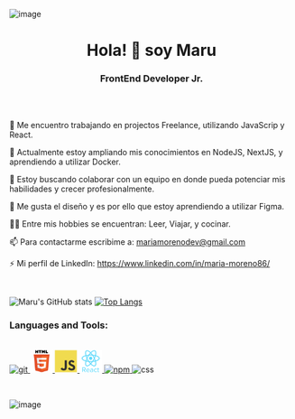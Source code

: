 ![image](https://user-images.githubusercontent.com/55419544/126087555-b31b4f41-87f8-4389-8d2f-7ef1136a949d.png)
<h1 align="center">Hola! 👋 soy Maru</h1>
<h3 align="center">FrontEnd Developer Jr.</h3>
<br> </br>

🔭 Me encuentro trabajando en projectos Freelance, utilizando JavaScrip y React.

🌱 Actualmente estoy ampliando mis conocimientos en NodeJS, NextJS, y aprendiendo a utilizar Docker.

👯 Estoy buscando colaborar con un equipo en donde pueda potenciar mis habilidades y crecer profesionalmente.

🌸 Me gusta el diseño y es por ello que estoy aprendiendo a utilizar Figma.

👩🏻 Entre mis hobbies se encuentran: Leer, Viajar, y cocinar.

📫 Para contactarme escribime a: mariamorenodev@gmail.com  

⚡ Mi perfil de LinkedIn:  https://www.linkedin.com/in/maria-moreno86/

<br>

![Maru's GitHub stats](https://github-readme-stats.vercel.app/api?username=maru8605&hide=contribs,prs&theme=buefy&show_icons=true) [![Top Langs](https://github-readme-stats.vercel.app/api/top-langs/?username=maru8605&layout=compact&theme=buefy)](https://github.com/maru8605/github-readme-stats) 

<h3>Languages and Tools:</h3>
<br>
<a href="https://git-scm.com/" target="_blank"> <img src="https://www.vectorlogo.zone/logos/git-scm/git-scm-icon.svg" alt="git" width="40" height="40"/> </a> <a href="https://www.w3.org/html/" target="_blank"> <img src="https://raw.githubusercontent.com/devicons/devicon/master/icons/html5/html5-original-wordmark.svg" alt="html5" width="40" height="40"/> </a>  <a href="https://developer.mozilla.org/en-US/docs/Web/JavaScript" target="_blank"> <img src="https://raw.githubusercontent.com/devicons/devicon/master/icons/javascript/javascript-original.svg" alt="javascript" width="40" height="40"/> </a>  <a href="https://reactjs.org/" target="_blank"> <img src="https://raw.githubusercontent.com/devicons/devicon/master/icons/react/react-original-wordmark.svg" alt="react" width="40" height="40"/> </a> <a href="https://www.npmjs.com/" target="_blank"> <img src="https://user-images.githubusercontent.com/55419544/126092424-17db1e1a-d2a2-4c14-9047-141323ed5272.png" alt="npm" width="40" height="40"/> </a> <img src="https://user-images.githubusercontent.com/55419544/126090680-d9c16945-4088-453c-9c23-b457403cfc93.png" alt="css" width="40" height="40"/> </p> 


<p align="right"> <a href="https://twitter.com/maru_1101" target="blank"> <img src="https://img.shields.io/twitter/follow/maru_1101?logo=twitter&style=for-the-badge" alt="" /></a> </p>

![image](https://user-images.githubusercontent.com/55419544/126087555-b31b4f41-87f8-4389-8d2f-7ef1136a949d.png)



